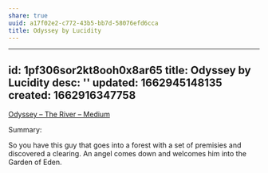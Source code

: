 ```yaml
---
share: true
uuid: a17f02e2-c772-43b5-bb7d-58076efd6cca
title: Odyssey by Lucidity
---
```

---
id: 1pf306sor2kt8ooh0x8ar65
title: Odyssey by Lucidity
desc: ''
updated: 1662945148135
created: 1662916347758
---

[Odyssey – The River – Medium](https://medium.com/beyond-the-river/odyssey/home)


Summary:

So you have this guy that goes into a forest with a set of premisies and discovered a clearing. An angel comes down and welcomes him into the Garden of Eden.